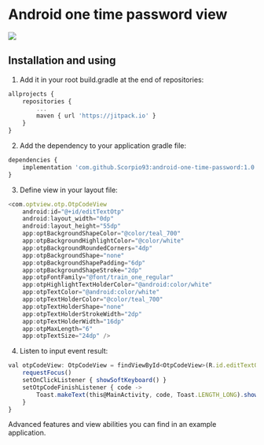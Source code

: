 # Android one time password view

[![](https://jitpack.io/v/Scorpio93/android-one-time-password.svg)](https://jitpack.io/#Scorpio93/android-one-time-password)

## Installation and using
1. Add it in your root build.gradle at the end of repositories:
```javascript
allprojects {
    repositories {
        ...
    	maven { url 'https://jitpack.io' }
    }
}
```
2. Add the dependency to your application gradle file:
```javascript
dependencies {
    implementation 'com.github.Scorpio93:android-one-time-password:1.0.0'
}
```

3. Define view in your layout file:
```javascript
<com.optview.otp.OtpCodeView
    android:id="@+id/editTextOtp"
    android:layout_width="0dp"
    android:layout_height="55dp"
    app:optBackgroundShapeColor="@color/teal_700"
    app:otpBackgroundHighlightColor="@color/white"
    app:otpBackgroundRoundedCorners="4dp"
    app:otpBackgroundShape="none"
    app:otpBackgroundShapePadding="6dp"
    app:otpBackgroundShapeStroke="2dp"
    app:otpFontFamily="@font/train_one_regular"
    app:otpHighlightTextHolderColor="@android:color/white"
    app:otpTextColor="@android:color/white"
    app:otpTextHolderColor="@color/teal_700"
    app:otpTextHolderShape="none"
    app:otpTextHolderStrokeWidth="2dp"
    app:otpTextHolderWidth="16dp"
    app:otpMaxLength="6"
    app:otpTextSize="24dp" />
```
4. Listen to input event result: 
```javascript
val otpCodeView: OtpCodeView = findViewById<OtpCodeView>(R.id.editTextOtp).apply {
    requestFocus()
    setOnClickListener { showSoftKeyboard() }
    setOtpCodeFinishListener { code ->
        Toast.makeText(this@MainActivity, code, Toast.LENGTH_LONG).show()
    }
}
```
Advanced features and view abilities you can find in an example application.
